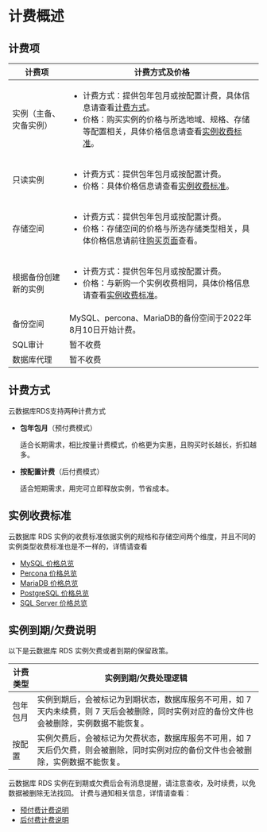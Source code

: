 # 计费概述

## 计费项

| 计费项                 | 计费方式及价格                                               |
| ---------------------- | ------------------------------------------------------------ |
| 实例（主备、灾备实例） | <ul><li>计费方式：提供包年包月或按配置计费，具体信息请查看[计费方式](billing-overview#pricing)。</li><li>价格：购买实例的价格与所选地域、规格、存储等配置相关，具体价格信息请查看[实例收费标准](billing-overview#charge)。</li> |
| 只读实例               | <ul><li>计费方式：提供包年包月或按配置计费。</li><li>价格：具体价格信息请查看[实例收费标准](billing-overview#charge)。</li> |
| 存储空间               | <ul><li>计费方式：提供包年包月或按配置计费。</li><li>价格：存储空间的价格与所选存储类型相关，具体价格信息请前往[购买页面](https://rds-console.jdcloud.com/rds/create?regionId=cn-north-1)查看。</li> |
| 根据备份创建新的实例   | <ul><li>计费方式：提供包年包月或按配置计费。</li><li>价格：与新购一个实例收费相同，具体价格信息请查看[实例收费标准](billing-overview#charge)。</li> |
| 备份空间               | MySQL、percona、MariaDB的备份空间于2022年8月10日开始计费。                              |
| SQL审计                | 暂不收费                                                     |
| 数据库代理             | 暂不收费                                                     |

## <div id="pricing">计费方式</div>

云数据库RDS支持两种计费方式

* **包年包月**（预付费模式）

  适合长期需求，相比按量计费模式，价格更为实惠，且购买时长越长，折扣越多。

* **按配置计费**（后付费模式）

  适合短期需求，用完可立即释放实例，节省成本。

## <div id="charge">实例收费标准</div>
云数据库 RDS 实例的收费标准依据实例的规格和存储空间两个维度，并且不同的实例类型收费标准也是不一样的，详情请查看
- [MySQL 价格总览](./Price-Overview/MySQL-Price.md)
- [Percona 价格总览](./Price-Overview/Percona-Price.md)
- [MariaDB 价格总览](./Price-Overview/MariaDB-Price.md)
- [PostgreSQL 价格总览](./Price-Overview/PostgreSQL-Price.md)
- [SQL Server 价格总览](./Price-Overview/SQL-Server-Price.md)


## 实例到期/欠费说明
以下是云数据库 RDS 实例欠费或者到期的保留政策。

|计费类型|实例到期/欠费处理逻辑|
|---|---|
|包年包月|实例到期后，会被标记为到期状态，数据库服务不可用，如 7 天内未续费，则 7 天后会被删除，同时实例对应的备份文件也会被删除，实例数据不能恢复。|
|按配置|实例欠费后，会被标记为欠费状态，数据库服务不可用，如 7 天后仍欠费，则会被删除，同时实例对应的备份文件也会被删除，实例数据不能恢复。|

云数据库 RDS 实例在到期或欠费后会有消息提醒，请注意查收，及时续费，以免数据被删除无法找回。
计费与通知相关信息，详情请查看：

- [预付费计费说明](../../../Finance/Billing/Billing-method/Prepay.md)
- [后付费计费说明](../../../Finance/Billing/Billing-method/Postpay.md) 
